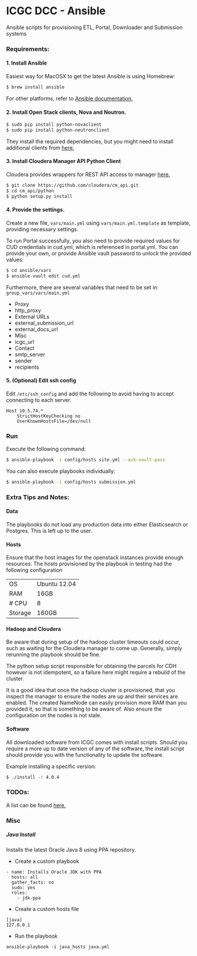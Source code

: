 # ICGC DCC - Ansible

Ansible scripts for provisioning ETL, Portal, Downloader and Submission systems

### Requirements:

#### 1. Install Ansible

Easiest way for MacOSX to get the latest Ansible is using Homebrew:

```bash
$ brew install ansible
```

For other platforms, refer to [Ansible documentation.](http://docs.ansible.com/intro_installation.html)

#### 2. Install Open Stack clients, Nova and Neutron.

```bash
$ sudo pip install python-novaclient
$ sudo pip install python-neutronclient
```

They install the required dependencies, but you might need to install additional clients from [here.](http://docs.openstack.org/user-guide/content/install_clients.html)

#### 3. Install Cloudera Manager API Python Client

Cloudera provides wrappers for REST API access to manager [here.](https://github.com/cloudera/cm_api)

```bash
$ git clone https://github.com/cloudera/cm_api.git
$ cd cm_api/python
$ python setup.py install
```

#### 4. Provide the settings.

Create a new file, `vars/main.yml` using `vars/main.yml.template` as template, providing necessary settings.

To run Portal successfully, you also need to provide required values for CUD credentials in cud.yml, which is referenced in portal.yml. You can provide your own, or provide Ansible vault password to unlock the provided values:

```bash
$ cd ansible/vars
$ ansible-vault edit cud.yml
```

Furthermore, there are several variables that need to be set in: `group_vars/vars/main.yml`

* Proxy
 * http_proxy
* External URLs
 * external_submission_url
 * external_docs_url
* Misc
 * icgc_url
* Contact
 * smtp_server
 * sender
 * recipients

#### 5. (Optional) Edit ssh config

Edit `/etc/ssh_config` and add the following to avoid having to accept connecting to each server.

```
Host 10.5.74.*
	StrictHostKeyChecking no
	UserKnownHostsFile=/dev/null
```


### Run

Execute the following command:

```bash
$ ansible-playbook -i config/hosts site.yml --ask-vault-pass
```

You can also execute playbooks individually:

```bash
$ ansible-playbook -i config/hosts submission.yml
```

### Extra Tips and Notes:

#### Data

The playbooks do not load any production data into either Elasticsearch or Postgres. This
is left up to the user. 

#### Hosts
Ensure that the host images for the openstack instances provide enough resources. 
The hosts provisioned by the playbook in testing had the following configuration

|   |   |
|---|---|
| OS | Ubuntu 12.04 |
| RAM | 16GB |
| # CPU | 8 |
| Storage | 160GB |

#### Hadoop and Cloudera

Be aware that during setup of the hadoop cluster timeouts could occur, such as waiting for the
Cloudera manager to come up. Generally, simply rerunning the playbook should be fine.

The python setup script responsible for obtaining the parcels for CDH however is not idempotent, 
so a failure here might require a rebuild of the cluster.

It is a good idea that once the hadoop cluster is provisioned, that you inspect the manager to ensure
the nodes are up and their services are enabled. The created NameNode can easily provision more 
RAM than you provided it, so that is something to be aware of. Also ensure the configuration on the nodes
is not stale.

#### Software
All downloaded software from ICGC comes with install scripts. Should you require a more up to date
version of any of the software, the install script should provide you with the functionality to update
the software. 

Example installing a specific version:
```bash
$ ./install -r 4.0.4
```

### TODOs:

A list can be found [here.](https://jira.oicr.on.ca/browse/DCC-2962)

### Misc

##### Java Install
Installs the latest Oracle Java 8 using PPA repository.

- Create a custom playbook

```
- name: Installs Oracle JDK with PPA
  hosts: all
  gather_facts: no
  sudo: yes
  roles:
    - jdk-ppa
```
- Create a custom hosts file

```
[java]
127.0.0.1
```

- Run the playbook

```
ansible-playbook -i java_hosts java.yml
```
